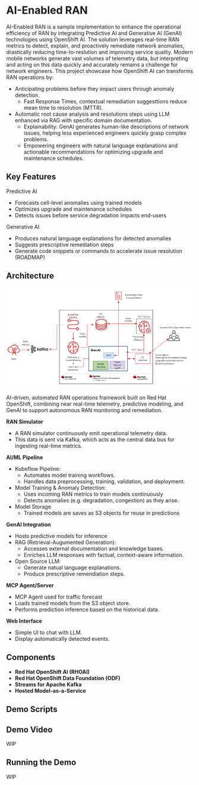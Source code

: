 # AI-Enabled RAN

AI-Enabled RAN is a sample implementation to enhance the operational efficiency of RAN by integrating Predictive AI and Generative AI (GenAI) technologies using OpenShift AI. The solution leverages real-time RAN metrics to detect, explain, and proactively remediate network anomalies, drastically reducing time-to-reslution and improving service quality.
Modern mobile networks generate vast volumes of telemetry data, but interpreting and acting on this data quickly and accurately remains a challenge for network engineers. This project showcase how OpenShift AI can transforms RAN operations by:

- Anticipating problems before they impact users through anomaly detection.
  * Fast Response Times, contextual remediation suggesttions reduce mean time to resolution (MTTR).
- Automatic root cause analysis and resolutions steps using LLM enhanced via RAG with specific domain documentation.
  * Explainability: GenAI generates human-like descriptions of network issues, helping less experienced engineers quickly grasp complex problems.
  * Empowering engineers with natural language explanations and actionable recommendations for optimizing upgrade and maintenance schedules.
 
## Key Features

Predictive AI

  - Forecasts cell-level anomalies using trained models
  - Optimizes upgrade and maintenance schedules
  - Detects issues before service degradation impacts end-users

Generative AI

  - Produces natural language explanations for detected anomalies
  - Suggests prescriptive remediation steps
  - Generate code snippets or commands to accelerate issue resolution (ROADMAP)

## Architecture

![RAN GenAI Architecture with OpenShift AI](img/ran_genai_architecture.png?raw=true "RAN GenAI Architecture with OpenShift AI")

AI-driven, automated RAN operations framework built on Red Hat OpenShift, combining near real-time telemetry, predictive modeling, and GenAI to support autonomous RAN monitoring and remediation.

 **RAN Simulator**

 - A RAN simulator continuously emit operational telemetry data.
 - This data is sent via Kafka, which acts as the central data bus for ingesting real-time metrics.
 
 **AI/ML Pipeline**

 - Kubeflow Pipeline:
   * Automates model training workflows.
   * Handles data preprocessing, training, validation, and deployment.
 - Model Training & Anomaly Detection:
   * Uses incoming RAN metrics to train models continuously
   * Detects anomalies (e.g. degradation, congestion) as they arise.
 - Model Storage
   * Trained models are saves as S3 objects for reuse in predictions

 **GenAI Integration**
 - Hosts predictive models for inference
 - RAG (Retrieval-Augumented Generation):
   * Accesses external documentation and knowledge bases.
   * Enriches LLM responses with factual, context-aware information.
 - Open Source LLM:
   * Generate natual language explanations.
   * Produce prescriptive remendiation steps.

 **MCP Agent/Server**
 - MCP Agent used for traffic forecast
 - Loads trained models from the S3 object store.
 - Performs prediction inference based on the historical data.

 **Web Interface**
 - Simple UI to chat with LLM.
 - Display automatically detected events.

## Components
 - **Red Hat OpenShift AI (RHOAI)**
 - **Red Hat OpenShift Data Foundation (ODF)**
 - **Streams for Apache Kafka**
 - **Hosted Model-as-a-Service** 


## Demo Scripts



## Demo Video

WIP

## Running the Demo

WIP




